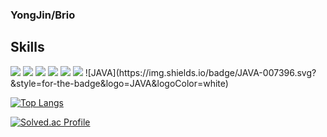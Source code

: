 ### YongJin/Brio

## Skills

<img src="https://img.shields.io/badge/Android-3DDC84?style=flat-square&logo=Spring Boot&logoColor=#6DB33F"/>
<img src="https://img.shields.io/badge/Android-3DDC84?style=flat-square&logo=Spring Security&logoColor=#6DB33F"/>
<img src="https://img.shields.io/badge/Android-3DDC84?style=flat-square&logo=Docker&logoColor=#2496ED"/>
<img src="https://img.shields.io/badge/Android-3DDC84?style=flat-square&logo=MySQL&logoColor=#4479A1"/>

<img src="https://img.shields.io/badge/Android-3DDC84?style=flat-square&logo=OpenJDK&logoColor=#000000"/>
<img src="https://img.shields.io/badge/Android-3DDC84?style=flat-square&logo=c++&logoColor=#00599C"/>
![JAVA](https://img.shields.io/badge/JAVA-007396.svg?&style=for-the-badge&logo=JAVA&logoColor=white)

[![Top Langs](https://github-readme-stats.vercel.app/api/top-langs/?username=Brio-yj&layout=compact)](https://github.com/Brio-yj/github-readme-stats)

[![Solved.ac Profile](http://mazassumnida.wtf/api/v2/generate_badge?boj=whdydwls1595)](https://solved.ac/whdydwls1595/)


<!--
**Brio-yj/Brio-yj** is a ✨ _special_ ✨ repository because its `README.md` (this file) appears on your GitHub profile.

Here are some ideas to get you started:

- 🔭 I’m currently working on ...
- 🌱 I’m currently learning ...
- 👯 I’m looking to collaborate on ...
- 🤔 I’m looking for help with ...
- 💬 Ask me about ...
- 📫 How to reach me: ...
- 😄 Pronouns: ...
- ⚡ Fun fact: ...
-->
